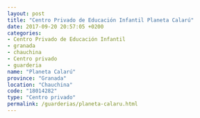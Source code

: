 ```yaml
---
layout: post
title: "Centro Privado de Educación Infantil Planeta Calarú"
date: 2017-09-20 20:57:05 +0200
categories:
- Centro Privado de Educación Infantil
- granada
- chauchina
- Centro privado
- guarderia
name: "Planeta Calarú"
province: "Granada"
location: "Chauchina"
code: "18014282"
type: "Centro privado"
permalink: /guarderias/planeta-calaru.html
---
```

